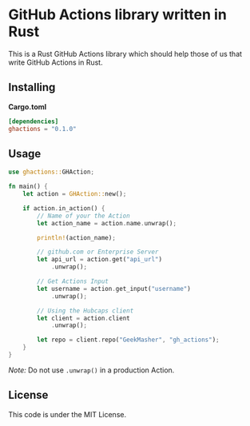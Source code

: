 # GitHub Actions library written in Rust

This is a Rust GitHub Actions library which should help those of us that write GitHub Actions in Rust.

## Installing

**Cargo.toml**

```toml
[dependencies]
ghactions = "0.1.0"
```


## Usage

```rust
use ghactions::GHAction;

fn main() {
    let action = GHAction::new();

    if action.in_action() {
        // Name of your the Action
        let action_name = action.name.unwrap();

        println!(action_name);

        // github.com or Enterprise Server
        let api_url = action.get("api_url")
            .unwrap();

        // Get Actions Input
        let username = action.get_input("username")
            .unwrap();

        // Using the Hubcaps client
        let client = action.client
            .unwrap();

        let repo = client.repo("GeekMasher", "gh_actions");
    }
}
```

*Note:* Do not use `.unwrap()` in a production Action.


## License 

This code is under the MIT License.

